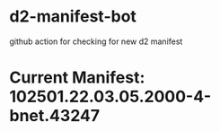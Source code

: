 # d2-manifest-bot
github action for checking for new d2 manifest

# Current Manifest: 102501.22.03.05.2000-4-bnet.43247